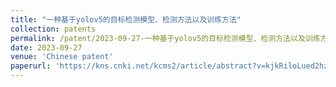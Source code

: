 ```yaml
---
title: "一种基于yolov5的目标检测模型、检测方法以及训练方法"
collection: patents
permalink: /patent/2023-09-27-一种基于yolov5的目标检测模型、检测方法以及训练方法
date: 2023-09-27
venue: 'Chinese patent'
paperurl: 'https://kns.cnki.net/kcms2/article/abstract?v=kjkRiloLued2hzO3lVFLXhBlOgYr5C91t3vkz2NfXuT5oZygtmO4_NFnpj5SRlLgd-jChsqwcDAeolZ3h__lFJbI7c57qgPt_PAuYDfW2v-NgT78RatRV7SKXePVQMMY8dnq_OqJSws5x_YqGtjftJU1HLh1ByUxU4QJpFw6e4fK7g_L31ULMSiWaIkp7zhD&uniplatform=NZKPT&language=CHS'
---
```

